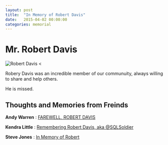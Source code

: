 ```yaml
---
layout: post
title:  "In Memory of Robert Davis"
date:   2015-04-02 00:00:00
categories: memorial
---
```

# Mr. Robert Davis
![Robert Davis <](/assets/images/robertdavis.jpg)

Robery Davis was an incredible member of our communuity, always willing to share and help others. 

He is missed.

## Thoughts and Memories from Freinds

__Andy Warren__ : [FAREWELL, ROBERT DAVIS](https://sqlandy.com/2018/04/04/farewell-robert-davis/)

__Kendra Little__ : [Remembering Robert Davis, aka @SQLSoldier](https://littlekendra.com/2018/04/03/remembering-robert-davis-aka-sqlsoldier/)

__Steve Jones__ : [In Memory of Robert](https://voiceofthedba.com/2018/04/05/in-memory-of-robert/)